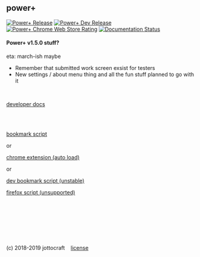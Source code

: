 ## power+
[![Power+ Release](https://img.shields.io/github/release/jottocraft/dtps.svg)](https://github.com/jottocraft/dtps/releases)
[![Power+ Dev Release](https://img.shields.io/badge/dev-v1.5.0-red.svg)](https://dtps.js.org/devbookmark.txt)
[![Power+ Chrome Web Store Rating](https://img.shields.io/chrome-web-store/stars/pakgdifknldaiglefmpkkgfjndemfapo.svg)](https://chrome.google.com/webstore/detail/power%20/pakgdifknldaiglefmpkkgfjndemfapo/reviews)
[![Documentation Status](https://readthedocs.org/projects/dtps/badge/?version=latest)](https://dtps.readthedocs.io/en/latest/?badge=latest)
<br />

#### Power+ v1.5.0 stuff?
eta: march-ish maybe
* Remember that submitted work screen exsist for testers
* New settings / about menu thing and all the fun stuff planned to go with it

<br />

[developer docs](https://dtps.rtfd.io)

<br /><br />

[bookmark script](https://dtps.js.org/bookmark.txt)

or

[chrome extension (auto load)](https://chrome.google.com/webstore/detail/power%20/pakgdifknldaiglefmpkkgfjndemfapo)

or

[dev bookmark script (unstable)](https://dtps.js.org/devbookmark.txt)

[firefox script (unsupported)](https://pastebin.com/raw/6Nh6sABu)

<br /><br /><br /><br /><br /><br />

(c) 2018-2019 jottocraft &nbsp;&nbsp; [license](https://github.com/jottocraft/dtps/blob/master/LICENSE)
